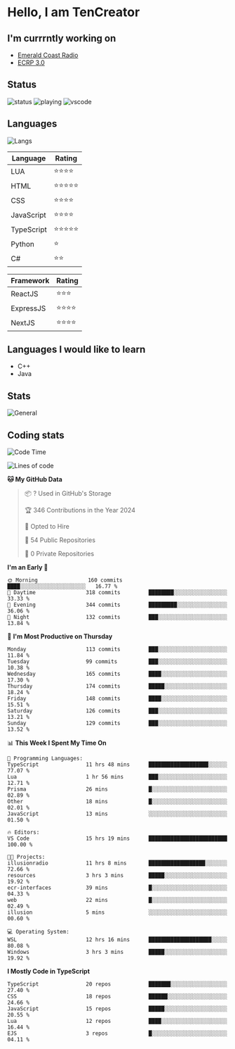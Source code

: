 # Hello, I am TenCreator

## I'm currrntly working on
- [Emerald Coast Radio](https://listen.emeraldcoastrp.com/)
- [ECRP 3.0](http://github.com/Emerald-Coast-Roleplay/)

## Status
![status](https://api.statusbadges.me/badge/status/518334475038359555?simple=true&style=for-the-badge)
![playing](https://api.statusbadges.me/badge/playing/518334475038359555?style=for-the-badge)
![vscode](https://api.statusbadges.me/badge/vscode/518334475038359555?style=for-the-badge)

## Languages
![Langs](https://github-readme-stats.vercel.app/api/top-langs/?username=tencreator&layout=compact&theme=radical)


|Language|Rating|
|--------|------|
|LUA|⭐️⭐️⭐️⭐️|
|HTML|⭐️⭐️⭐️⭐️⭐️|
|CSS|⭐️⭐️⭐️⭐️|
|JavaScript|⭐️⭐️⭐️⭐️|
|TypeScript|⭐️⭐️⭐️⭐️⭐️|
|Python|⭐️|
|C#|⭐️⭐️ |

|Framework|Rating|
|--------|------|
|ReactJS|⭐️⭐️⭐|
|ExpressJS|⭐️⭐️⭐️⭐️|
|NextJS|⭐️⭐️⭐⭐️|

## Languages I would like to learn
- C++
- Java

## Stats
![General](https://github-readme-stats.vercel.app/api?username=tencreator&show_icons=true&theme=radical)

## Coding stats

<!--START_SECTION:waka-->
![Code Time](http://img.shields.io/badge/Code%20Time-293%20hrs%207%20mins-blue)

![Lines of code](https://img.shields.io/badge/From%20Hello%20World%20I%27ve%20Written-1.3%20million%20lines%20of%20code-blue)

**🐱 My GitHub Data** 

> 📦 ? Used in GitHub's Storage 
 > 
> 🏆 346 Contributions in the Year 2024
 > 
> 💼 Opted to Hire
 > 
> 📜 54 Public Repositories 
 > 
> 🔑 0 Private Repositories 
 > 
**I'm an Early 🐤** 

```text
🌞 Morning                160 commits         ████░░░░░░░░░░░░░░░░░░░░░   16.77 % 
🌆 Daytime                318 commits         ████████░░░░░░░░░░░░░░░░░   33.33 % 
🌃 Evening                344 commits         █████████░░░░░░░░░░░░░░░░   36.06 % 
🌙 Night                  132 commits         ███░░░░░░░░░░░░░░░░░░░░░░   13.84 % 
```
📅 **I'm Most Productive on Thursday** 

```text
Monday                   113 commits         ███░░░░░░░░░░░░░░░░░░░░░░   11.84 % 
Tuesday                  99 commits          ███░░░░░░░░░░░░░░░░░░░░░░   10.38 % 
Wednesday                165 commits         ████░░░░░░░░░░░░░░░░░░░░░   17.30 % 
Thursday                 174 commits         █████░░░░░░░░░░░░░░░░░░░░   18.24 % 
Friday                   148 commits         ████░░░░░░░░░░░░░░░░░░░░░   15.51 % 
Saturday                 126 commits         ███░░░░░░░░░░░░░░░░░░░░░░   13.21 % 
Sunday                   129 commits         ███░░░░░░░░░░░░░░░░░░░░░░   13.52 % 
```


📊 **This Week I Spent My Time On** 

```text
💬 Programming Languages: 
TypeScript               11 hrs 48 mins      ███████████████████░░░░░░   77.07 % 
Lua                      1 hr 56 mins        ███░░░░░░░░░░░░░░░░░░░░░░   12.71 % 
Prisma                   26 mins             █░░░░░░░░░░░░░░░░░░░░░░░░   02.89 % 
Other                    18 mins             █░░░░░░░░░░░░░░░░░░░░░░░░   02.01 % 
JavaScript               13 mins             ░░░░░░░░░░░░░░░░░░░░░░░░░   01.50 % 

🔥 Editors: 
VS Code                  15 hrs 19 mins      █████████████████████████   100.00 % 

🐱‍💻 Projects: 
illusionradio            11 hrs 8 mins       ██████████████████░░░░░░░   72.66 % 
resources                3 hrs 3 mins        █████░░░░░░░░░░░░░░░░░░░░   19.92 % 
ecr-interfaces           39 mins             █░░░░░░░░░░░░░░░░░░░░░░░░   04.33 % 
web                      22 mins             █░░░░░░░░░░░░░░░░░░░░░░░░   02.49 % 
illusion                 5 mins              ░░░░░░░░░░░░░░░░░░░░░░░░░   00.60 % 

💻 Operating System: 
WSL                      12 hrs 16 mins      ████████████████████░░░░░   80.08 % 
Windows                  3 hrs 3 mins        █████░░░░░░░░░░░░░░░░░░░░   19.92 % 
```

**I Mostly Code in TypeScript** 

```text
TypeScript               20 repos            ███████░░░░░░░░░░░░░░░░░░   27.40 % 
CSS                      18 repos            ██████░░░░░░░░░░░░░░░░░░░   24.66 % 
JavaScript               15 repos            █████░░░░░░░░░░░░░░░░░░░░   20.55 % 
Lua                      12 repos            ████░░░░░░░░░░░░░░░░░░░░░   16.44 % 
EJS                      3 repos             █░░░░░░░░░░░░░░░░░░░░░░░░   04.11 % 
```




<!--END_SECTION:waka-->
